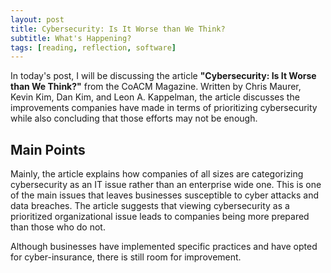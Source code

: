 ```yaml
--- 
layout: post
title: Cybersecurity: Is It Worse than We Think? 
subtitle: What's Happening?
tags: [reading, reflection, software]
---
```


In today's post, I will be discussing the article **"Cybersecurity: Is It Worse than We Think?"** from the CoACM Magazine. Written by Chris Maurer, Kevin Kim, Dan Kim, and Leon A. Kappelman, the article discusses the improvements companies have made in terms of prioritizing cybersecurity while also concluding that those efforts may not be enough. 

## Main Points
Mainly, the article explains how companies of all sizes are categorizing cybersecurity as an IT issue rather than an enterprise wide one. This is one of the main issues that leaves businesses susceptible to cyber attacks and data breaches. The article suggests that viewing cybersecurity as a prioritized organizational issue leads to companies being more prepared than those who do not. 

Although businesses have implemented specific practices and have opted for cyber-insurance, there is still room for improvement. 
